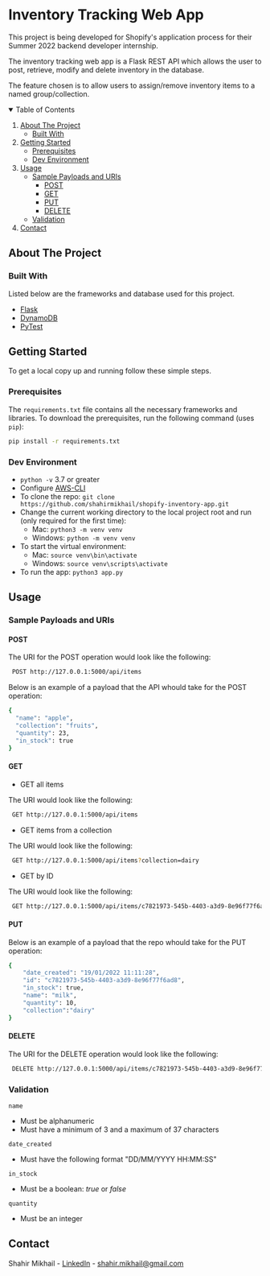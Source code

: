 # Inventory Tracking Web App

This project is being developed for Shopify's application process for their Summer 2022 backend developer internship.

The inventory tracking web app is a Flask REST API which allows the user to post, retrieve, modify and delete inventory in the database.

The feature chosen is to allow users to assign/remove inventory items to a named group/collection.


<!-- TABLE OF CONTENTS -->
<details open="open">
  <summary>Table of Contents</summary>
  <ol>
    <li>
      <a href="#about-the-project">About The Project</a>
      <ul>
        <li><a href="#built-with">Built With</a></li>
      </ul>
    </li>
    <li>
      <a href="#getting-started">Getting Started</a>
      <ul>
        <li><a href="#prerequisites">Prerequisites</a></li>
        <li><a href="#dev-environment">Dev Environment</a></li>
      </ul>
    </li>
     <li>
      <a href="#usage">Usage</a>
      <ul>
        <li>
          <a href="#sample-payloads-and-uris">Sample Payloads and URIs</a>
            <ul>
              <li><a href="#post">POST</a></li>
              <li><a href="#get">GET</a></li>
              <li><a href="#put">PUT</a></li>
              <li><a href="#delete">DELETE</a></li>
            </ul>
        </li>
        <li><a href="#validation">Validation</a></li>
      </ul>
    </li>
    <li><a href="#contact">Contact</a></li>
  </ol>
</details>



<!-- ABOUT THE PROJECT -->
## About The Project

### Built With

Listed below are the frameworks and database used for this project.

* [Flask](https://flask.palletsprojects.com/en/1.1.x/)
* [DynamoDB](https://docs.aws.amazon.com/amazondynamodb/latest/developerguide/Introduction.html)
* [PyTest](https://docs.pytest.org/en/stable/)



<!-- GETTING STARTED -->
## Getting Started

To get a local copy up and running follow these simple steps.

### Prerequisites

The `requirements.txt` file contains all the necessary frameworks and libraries. To download the prerequisites, run the following command (uses `pip`):
  ```sh
  pip install -r requirements.txt
  ```
  
### Dev Environment
- `python -v` 3.7 or greater
- Configure [AWS-CLI](https://docs.aws.amazon.com/cli/v1/userguide/install-macos.html)
- To clone the repo: `git clone https://github.com/shahirmikhail/shopify-inventory-app.git`
- Change the current working directory to the local project root and run (only required for the first time):
    - Mac: `python3 -m venv venv`
    - Windows: `python -m venv venv`
- To start the virtual environment:
    - Mac: `source venv\bin\activate`
    - Windows: `source venv\scripts\activate`
- To run the app: `python3 app.py`

<!-- USAGE EXAMPLES -->
## Usage

### Sample Payloads and URIs

#### POST

The URI for the POST operation would look like the following:

 ```sh
  POST http://127.0.0.1:5000/api/items
  ```

Below is an example of a payload that the API whould take for the POST operation:

```sh
{
  "name": "apple",
  "collection": "fruits",
  "quantity": 23,
  "in_stock": true
}
```

#### GET

- GET all items

The URI would look like the following:

 ```sh
  GET http://127.0.0.1:5000/api/items
  ```

- GET items from a collection

The URI would look like the following:

 ```sh
  GET http://127.0.0.1:5000/api/items?collection=dairy
  ```

- GET by ID

The URI would look like the following:

 ```sh
  GET http://127.0.0.1:5000/api/items/c7821973-545b-4403-a3d9-8e96f77f6ad8
  ```

#### PUT

Below is an example of a payload that the repo whould take for the PUT operation:

```sh
{
    "date_created": "19/01/2022 11:11:28",
    "id": "c7821973-545b-4403-a3d9-8e96f77f6ad8",
    "in_stock": true,
    "name": "milk",
    "quantity": 10,
    "collection":"dairy"
}
```

#### DELETE

The URI for the DELETE operation would look like the following:

 ```sh
  DELETE http://127.0.0.1:5000/api/items/c7821973-545b-4403-a3d9-8e96f77f6ad8
  ```


### Validation

`name`
- Must be alphanumeric
- Must have a minimum of 3 and a maximum of 37 characters

`date_created`
- Must have the following format "DD/MM/YYYY HH:MM:SS"

`in_stock`
- Must be a boolean: _true_ or _false_

`quantity`
- Must be an integer


<!-- CONTACT -->
## Contact

Shahir Mikhail - [LinkedIn](https://linkedin.com/in/shahirmikhail) - shahir.mikhail@gmail.com


